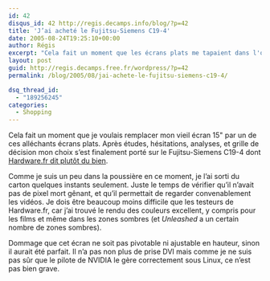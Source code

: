 ```yaml
---
id: 42
disqus_id: 42 http://regis.decamps.info/blog/?p=42
title: 'J’ai acheté le Fujitsu-Siemens C19-4'
date: 2005-08-24T19:25:10+00:00
author: Régis
excerpt: "Cela fait un moment que les écrans plats me tapaient dans l'oeuil."
layout: post
guid: http://regis.decamps.free.fr/wordpress/?p=42
permalink: /blog/2005/08/jai-achete-le-fujitsu-siemens-c19-4/

dsq_thread_id:
  - "189256245"
categories:
  - Shopping
---
```

Cela fait un moment que je voulais remplacer mon vieil écran 15" par un de ces alléchants écrans plats. Après études, hésitations, analyses, et grille de décision mon choix s’est finalement porté sur le Fujitsu-Siemens C19-4 dont [Hardware.fr dit plutôt du bien](http://www.hardware.fr/articles/572-3/comparatif-lcd-19-4-6-8-ms-tn-ips-va.html).

Comme je suis un peu dans la poussière en ce moment, je l’ai sorti du carton quelques instants seulement. Juste le temps de vérifier qu’il n’avait pas de pixel mort gênant, et qu’il permettait de regarder convenablement les vidéos. Je dois être beaucoup moins difficile que les testeurs de Hardware.fr, car j’ai trouvé le rendu des couleurs excellent, y compris pour les films et même dans les zones sombres (et _Unleashed_ a un certain nombre de zones sombres).

Dommage que cet écran ne soit pas pivotable ni ajustable en hauteur, sinon il aurait été parfait. Il n’a pas non plus de prise DVI mais comme je ne suis pas sûr que le pilote de NVIDIA le gère correctement sous Linux, ce n’est pas bien grave.
